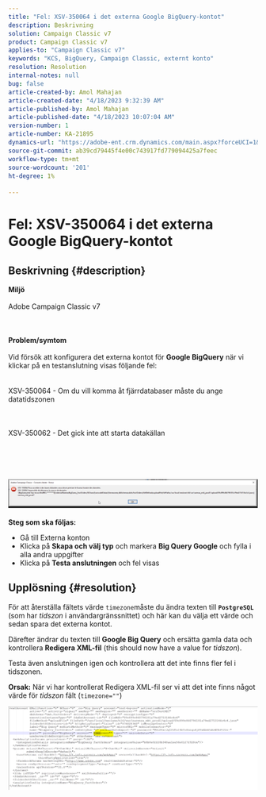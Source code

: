 ```yaml
---
title: "Fel: XSV-350064 i det externa Google BigQuery-kontot"
description: Beskrivning
solution: Campaign Classic v7
product: Campaign Classic v7
applies-to: "Campaign Classic v7"
keywords: "KCS, BigQuery, Campaign Classic, externt konto"
resolution: Resolution
internal-notes: null
bug: false
article-created-by: Amol Mahajan
article-created-date: "4/18/2023 9:32:39 AM"
article-published-by: Amol Mahajan
article-published-date: "4/18/2023 10:07:04 AM"
version-number: 1
article-number: KA-21895
dynamics-url: "https://adobe-ent.crm.dynamics.com/main.aspx?forceUCI=1&pagetype=entityrecord&etn=knowledgearticle&id=6afca3f3-cbdd-ed11-a7c7-6045bd006c82"
source-git-commit: ab39cd79445f4e00c743917fd779094425a7feec
workflow-type: tm+mt
source-wordcount: '201'
ht-degree: 1%

---
```


# Fel: XSV-350064 i det externa Google BigQuery-kontot

## Beskrivning {#description}

<b>Miljö</b><br><br>Adobe Campaign Classic v7<br><br> <br><br><b>Problem/symtom</b><br><br>Vid försök att konfigurera det externa kontot för <b>Google BigQuery</b> när vi klickar på en testanslutning visas följande fel:
<br> <br><br>XSV-350064 - Om du vill komma åt fjärrdatabaser måste du ange datatidszonen<br><br> <br><br>XSV-350062 - Det gick inte att starta datakällan<br><br> <br><br> <br><br>![](assets/___fa26d4aa-d0dd-ed11-a7c7-6045bd006c82___.png)<br><br>
<b>Steg som ska följas:</b>

- Gå till Externa konton
- Klicka på <b>Skapa och välj typ</b> och markera <b>Big Query Google</b> och fylla i alla andra uppgifter
- Klicka på <b>Testa anslutningen</b> och fel visas



## Upplösning {#resolution}


För att återställa fältets värde `timezone`måste du ändra texten till <b>`PostgreSQL`</b> (som har *tidszon* i användargränssnittet) och här kan du välja ett värde och sedan spara det externa kontot.

Därefter ändrar du texten till <b>Google Big Query</b> och ersätta gamla data och kontrollera <b>Redigera XML-fil</b> (this should now have a value for *tidszon*).

Testa även anslutningen igen och kontrollera att det inte finns fler fel i tidszonen.


<b>Orsak:</b>
När vi har kontrollerat Redigera XML-fil ser vi att det inte finns något värde för *tidszon* fält (`timezone=""`)



![](assets/c4243b67-d0dd-ed11-a7c7-6045bd006c82.png)
